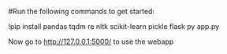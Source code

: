 #Run the following commands to get started:

!pip install pandas tqdm re nltk scikit-learn pickle flask
py app.py

Now go to http://127.0.0.1:5000/ to use the webapp
